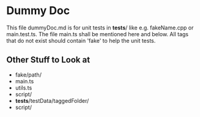 # Dummy Doc

This file dummyDoc.md is for unit tests in __tests__/ like e.g. fakeName.cpp or main.test.ts.
The file main.ts shall be mentioned here and below.
All tags that do not exist should contain 'fake' to help the unit tests.

## Other Stuff to Look at
- fake/path/
- main.ts
- utils.ts
- script/
- __tests__/testData/taggedFolder/
- script/
